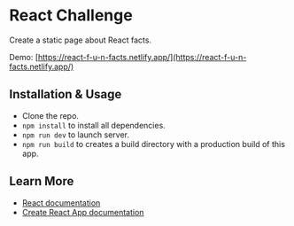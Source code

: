 # React Challenge

Create a static page about React facts.

Demo: [https://react-f-u-n-facts.netlify.app/](https://react-f-u-n-facts.netlify.app/)

## Installation & Usage

- Clone the repo.
- `npm install` to install all dependencies.
- `npm run dev` to launch server.
- `npm run build` to creates a build directory with a production build of this app.

## Learn More

- [React documentation](https://reactjs.org/)
- [Create React App documentation](https://create-react-app.dev/docs/getting-started/)
